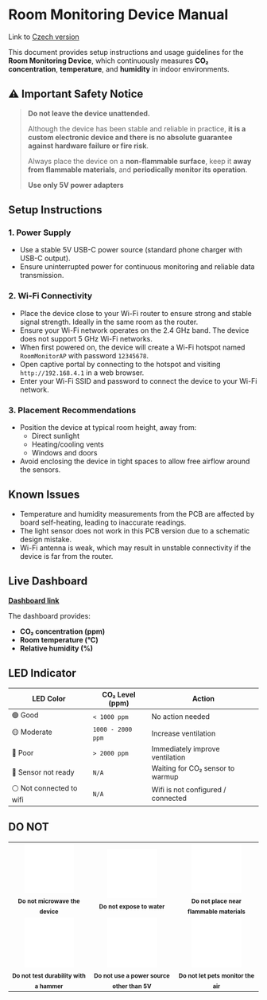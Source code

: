 # Room Monitoring Device Manual

Link to [Czech version](manual_cz.md)

This document provides setup instructions and usage guidelines for the **Room Monitoring Device**, which continuously measures **CO₂ concentration**, **temperature**, and **humidity** in indoor environments.

## ⚠️ Important Safety Notice

> **Do not leave the device unattended.**
>
> Although the device has been stable and reliable in practice, **it is a custom electronic device and there is no absolute guarantee against hardware failure or fire risk**.
>
> Always place the device on a **non-flammable surface**, keep it **away from flammable materials**, and **periodically monitor its operation**.
>
> **Use only 5V power adapters**

## Setup Instructions

### 1. Power Supply

- Use a stable 5V USB-C power source (standard phone charger with USB-C output).
- Ensure uninterrupted power for continuous monitoring and reliable data transmission.

### 2. Wi-Fi Connectivity

- Place the device close to your Wi-Fi router to ensure strong and stable signal strength. Ideally in the same room as the router.
- Ensure your Wi-Fi network operates on the 2.4 GHz band. The device does not support 5 GHz Wi-Fi networks.
- When first powered on, the device will create a Wi-Fi hotspot named `RoomMonitorAP` with password `12345678`.
- Open captive portal by connecting to the hotspot and visiting `http://192.168.4.1` in a web browser.
- Enter your Wi-Fi SSID and password to connect the device to your Wi-Fi network.

### 3. Placement Recommendations

- Position the device at typical room height, away from:
  - Direct sunlight
  - Heating/cooling vents
  - Windows and doors
- Avoid enclosing the device in tight spaces to allow free airflow around the sensors.

## Known Issues

- Temperature and humidity measurements from the PCB are affected by board self-heating, leading to inaccurate readings.
- The light sensor does not work in this PCB version due to a schematic design mistake.
- Wi-Fi antenna is weak, which may result in unstable connectivity if the device is far from the router.

## Live Dashboard

[**Dashboard link**](https://iot.bagros.eu/d/be7hw0wxuy1vkc/co2?orgId=1&from=now-3h&to=now&timezone=browser&kiosk)

The dashboard provides:

- **CO₂ concentration (ppm)**
- **Room temperature (°C)**
- **Relative humidity (%)**

## LED Indicator

| LED Color                | CO₂ Level (ppm)   | Action                             |
| ------------------------ | ----------------- | ---------------------------------- |
| 🟢 Good                  | `< 1000 ppm`      | No action needed                   |
| 🟡 Moderate              | `1000 - 2000 ppm` | Increase ventilation               |
| 🔴 Poor                  | `> 2000 ppm`      | Immediately improve ventilation    |
| 🔵 Sensor not ready      | `N/A`             | Waiting for CO₂ sensor to warmup   |
| ⚪ Not connected to wifi | `N/A`             | Wifi is not configured / connected |

## DO NOT

<!-- prettier-ignore-start -->
<!-- markdownlint-disable -->
<table>
    <tr>
        <td align="center">
            <img src="https://raw.githubusercontent.com/LosBagros/room-monitoring-device/refs/heads/main/img/icons/microwave-off.svg" width="100px;" alt="Microwave icon" />
            <br />
            <sub><b>Do not microwave the device</b></sub>
        </td>
        <td align="center">
            <img src="https://raw.githubusercontent.com/LosBagros/room-monitoring-device/refs/heads/main/img/icons/bucket-droplet.svg" width="100px;" alt="Water icon" />
            <br />
            <sub><b>Do not expose to water</b></sub>
        </td>
        <td align="center">
            <img src="https://raw.githubusercontent.com/LosBagros/room-monitoring-device/refs/heads/main/img/icons/flame.svg" width="100px;" alt="Flammable icon" />
            <br />
            <sub><b>Do not place near flammable materials</b></sub>
        </td>
    </tr>
    <tr>
        <td align="center">
            <img src="https://raw.githubusercontent.com/LosBagros/room-monitoring-device/refs/heads/main/img/icons/gavel.svg" width="100px;" alt="Hammer" />
            <br />
            <sub><b>Do not test durability with a hammer</b></sub>
        </td>
        <td align="center">
            <img src="https://raw.githubusercontent.com/LosBagros/room-monitoring-device/refs/heads/main/img/icons/bolt.svg" width="100px;" alt="Power icon" />
            <br />
            <sub><b>Do not use a power source other than 5V</b></sub>
        </td>
        <td align="center">
            <img src="https://raw.githubusercontent.com/LosBagros/room-monitoring-device/refs/heads/main/img/icons/paw-off.svg" width="100px;" alt="Power icon" />
            <br />
            <sub><b>Do not let pets monitor the air	</b></sub>
        </td>
    </tr>
</table>
<!-- markdownlint-restore -->
<!-- prettier-ignore-end -->
